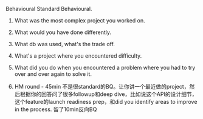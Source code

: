 Behavioural
Standard Behavioural. 

1. What was the most complex project you worked on. 
2. What would you have done differently. 
3. What db was used, what's the trade off. 
4. What's a project where you encountered difficulty. 
5. What did you do when you encountered a problem where you had to try over and over again to solve it.


6. HM round - 45min 不是很standard的BQ。让你讲一个最近做的project，然后根据你的回答问了很多followup和deep dive，比如说这个API的设计细节，这个feature的launch readiness prep，和did you identify areas to improve in the process. 留了10min反向BQ